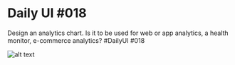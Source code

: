 # Daily UI #018

Design an analytics chart. Is it to be used for web or app analytics, a health monitor, e-commerce analytics? #DailyUI #018


![alt text](https://pbs.twimg.com/media/E0aaEDUXMAEsYbu?format=png&name=small)
